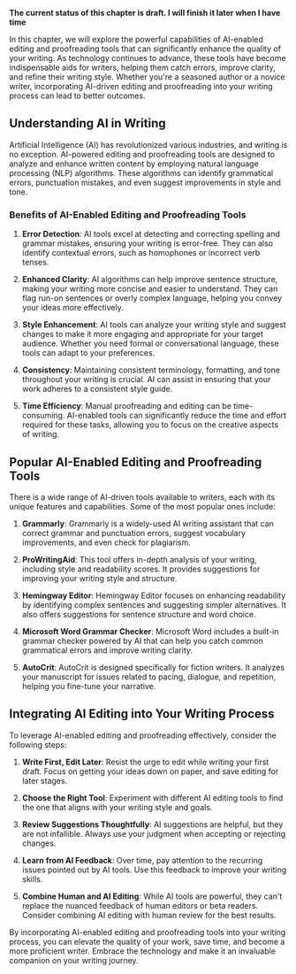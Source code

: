 **The current status of this chapter is draft. I will finish it later when I have time**

In this chapter, we will explore the powerful capabilities of AI-enabled editing and proofreading tools that can significantly enhance the quality of your writing. As technology continues to advance, these tools have become indispensable aids for writers, helping them catch errors, improve clarity, and refine their writing style. Whether you're a seasoned author or a novice writer, incorporating AI-driven editing and proofreading into your writing process can lead to better outcomes.

Understanding AI in Writing
---------------------------

Artificial Intelligence (AI) has revolutionized various industries, and writing is no exception. AI-powered editing and proofreading tools are designed to analyze and enhance written content by employing natural language processing (NLP) algorithms. These algorithms can identify grammatical errors, punctuation mistakes, and even suggest improvements in style and tone.

### **Benefits of AI-Enabled Editing and Proofreading Tools**

1. **Error Detection**: AI tools excel at detecting and correcting spelling and grammar mistakes, ensuring your writing is error-free. They can also identify contextual errors, such as homophones or incorrect verb tenses.

2. **Enhanced Clarity**: AI algorithms can help improve sentence structure, making your writing more concise and easier to understand. They can flag run-on sentences or overly complex language, helping you convey your ideas more effectively.

3. **Style Enhancement**: AI tools can analyze your writing style and suggest changes to make it more engaging and appropriate for your target audience. Whether you need formal or conversational language, these tools can adapt to your preferences.

4. **Consistency**: Maintaining consistent terminology, formatting, and tone throughout your writing is crucial. AI can assist in ensuring that your work adheres to a consistent style guide.

5. **Time Efficiency**: Manual proofreading and editing can be time-consuming. AI-enabled tools can significantly reduce the time and effort required for these tasks, allowing you to focus on the creative aspects of writing.

Popular AI-Enabled Editing and Proofreading Tools
-------------------------------------------------

There is a wide range of AI-driven tools available to writers, each with its unique features and capabilities. Some of the most popular ones include:

1. **Grammarly**: Grammarly is a widely-used AI writing assistant that can correct grammar and punctuation errors, suggest vocabulary improvements, and even check for plagiarism.

2. **ProWritingAid**: This tool offers in-depth analysis of your writing, including style and readability scores. It provides suggestions for improving your writing style and structure.

3. **Hemingway Editor**: Hemingway Editor focuses on enhancing readability by identifying complex sentences and suggesting simpler alternatives. It also offers suggestions for sentence structure and word choice.

4. **Microsoft Word Grammar Checker**: Microsoft Word includes a built-in grammar checker powered by AI that can help you catch common grammatical errors and improve writing clarity.

5. **AutoCrit**: AutoCrit is designed specifically for fiction writers. It analyzes your manuscript for issues related to pacing, dialogue, and repetition, helping you fine-tune your narrative.

Integrating AI Editing into Your Writing Process
------------------------------------------------

To leverage AI-enabled editing and proofreading effectively, consider the following steps:

1. **Write First, Edit Later**: Resist the urge to edit while writing your first draft. Focus on getting your ideas down on paper, and save editing for later stages.

2. **Choose the Right Tool**: Experiment with different AI editing tools to find the one that aligns with your writing style and goals.

3. **Review Suggestions Thoughtfully**: AI suggestions are helpful, but they are not infallible. Always use your judgment when accepting or rejecting changes.

4. **Learn from AI Feedback**: Over time, pay attention to the recurring issues pointed out by AI tools. Use this feedback to improve your writing skills.

5. **Combine Human and AI Editing**: While AI tools are powerful, they can't replace the nuanced feedback of human editors or beta readers. Consider combining AI editing with human review for the best results.

By incorporating AI-enabled editing and proofreading tools into your writing process, you can elevate the quality of your work, save time, and become a more proficient writer. Embrace the technology and make it an invaluable companion on your writing journey.
